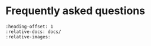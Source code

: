 # Frequently asked questions

```{include} ../faq.md
:heading-offset: 1
:relative-docs: docs/
:relative-images:
```
